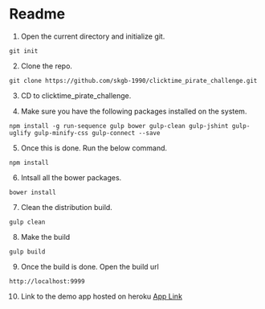 # Readme

1. Open the current directory and initialize git.
```
git init
```
2. Clone the repo.
```
git clone https://github.com/skgb-1990/clicktime_pirate_challenge.git
```
3. CD to clicktime_pirate_challenge.

4. Make sure you have the following packages installed on the system.
```
npm install -g run-sequence gulp bower gulp-clean gulp-jshint gulp-uglify gulp-minify-css gulp-connect --save
```

5. Once this is done. Run the below command.
```
npm install
```
6. Intsall all the bower packages.
```
bower install
```
7. Clean the distribution build.
```
gulp clean
```
8. Make the build
```
gulp build
```
9. Once the build is done. Open the build url
```
http://localhost:9999
```
10. Link to the demo app hosted on heroku
[App Link](https://tranquil-forest-44348.herokuapp.com/)

